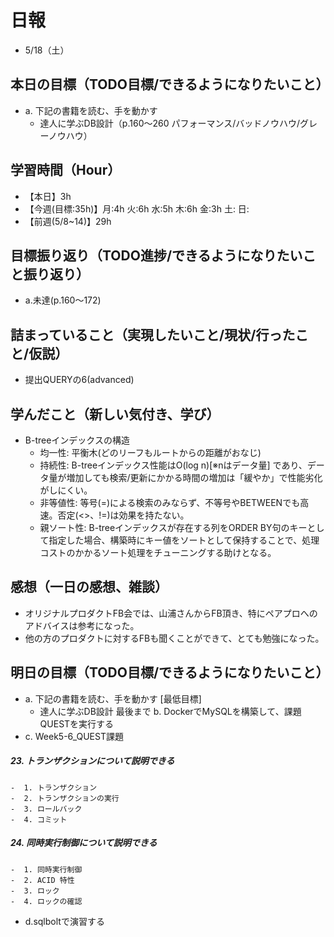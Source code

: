 # 日報
- 5/18（土）

## 本日の目標（TODO目標/できるようになりたいこと）
- a. 下記の書籍を読む、手を動かす
  - 達人に学ぶDB設計（p.160～260 パフォーマンス/バッドノウハウ/グレーノウハウ）

## 学習時間（Hour）
- 【本日】3h
- 【今週(目標:35h)】月:4h 火:6h 水:5h 木:6h 金:3h 土: 日:
- 【前週(5/8~14)】29h

## 目標振り返り（TODO進捗/できるようになりたいこと振り返り）
- a.未達(p.160～172)

## 詰まっていること（実現したいこと/現状/行ったこと/仮説）
- 提出QUERYの6(advanced)

<!-- ```
・実現したいこと
・現状
・行ったこと
・仮説
``` -->

## 学んだこと（新しい気付き、学び）
- B-treeインデックスの構造
  - 均一性: 平衡木(どのリーフもルートからの距離がおなじ)
  - 持続性: B-treeインデックス性能はO(log n)[※nはデータ量] であり、データ量が増加しても検索/更新にかかる時間の増加は「緩やか」で性能劣化がしにくい。
  - 非等値性: 等号(=)による検索のみならず、不等号やBETWEENでも高速。否定(<>、!=)は効果を持たない。
  - 親ソート性: B-treeインデックスが存在する列をORDER BY句のキーとして指定した場合、構築時にキー値をソートとして保持することで、処理コストのかかるソート処理をチューニングする助けとなる。


## 感想（一日の感想、雑談）
- オリジナルプロダクトFB会では、山浦さんからFB頂き、特にペアプロへのアドバイスは参考になった。
- 他の方のプロダクトに対するFBも聞くことができて、とても勉強になった。

## 明日の目標（TODO目標/できるようになりたいこと）
- a. 下記の書籍を読む、手を動かす [最低目標]
  - 達人に学ぶDB設計 最後まで
	b. DockerでMySQLを構築して、課題QUESTを実行する
- c. Week5-6_QUEST課題
##### 23.  トランザクションについて説明できる
	-  1. トランザクション
	-  2. トランザクションの実行
	-  3. ロールバック
	-  4. コミット
##### 24.  同時実行制御について説明できる
	-  1. 同時実行制御
	-  2. ACID 特性
	-  3. ロック
	-  4. ロックの確認
- d.sqlboltで演習する
<!-- - c.移動中などスキマ時間に要件定義事例を読む (釜谷さんが紹介してくださっていた資料) -->
  <!-- - 現時点で難易度が見えていないため、まずは挑戦してみる -->

<!-- ##### ブログ記事を投稿する -->
<!-- ##### オリジナルプロダクトのテーマを提出する
    1.  [オリジナルプロダクトのテーマ]を決定する
    2.  [1期生シート]にテーマのURLを提出し、メンターに連絡する -->

<!-- #### 残タスク / できるようになりたいこと
- 包括的なWeb技術の基本理解->「プロになるためのWeb技術入門」本
- オリジナルプロダクト制作のテーマ探索
- SRE業務の理解
- 質問する技術の習得 -->

<!-- ##### Ruby
- RuboCopの使用
- 「Rubyの公式リファレンスが読めるようになる本」 -->

<!-- ##### Linux
- 「実践入門」
- 「シェルスクリプト160本ノック」
- 「入門モダンLinux」
- 「Linuxのしくみ」
- 「スーパーユーザーなら知っておくべきLinuxシステムの仕組み」
- 「入門Rust」?
- 仮想化、コンテナ(TenForward)、コンテナオーケストレーション -->